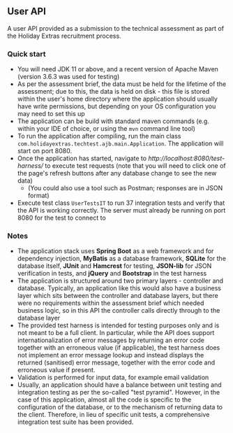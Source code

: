 ## User API

A user API provided as a submission to the technical assessment as part of the Holiday Extras recruitment process.

### Quick start

* You will need JDK 11 or above, and a recent version of Apache Maven (version 3.6.3 was used for testing)
* As per the assessment brief, the data must be held for the lifetime of the assessment; due to this, the data is held on disk - this file is stored within the user's home directory where the application should usually have write permissions, but depending on your OS configuration you may need to set this up
* The application can be build with standard maven commands (e.g. within your IDE of choice, or using the `mvn` command line tool)
* To run the application after compiling, run the main class `com.holidayextras.techtest.ajb.main.Application`. The application will start on port 8080.
* Once the application has started, navigate to *http://localhost:8080/test-harness/* to execute test requests (note that you will need to click one of the page's refresh buttons after any database change to see the new data)
  * (You could also use a tool such as Postman; responses are in JSON format)
* Execute test class `UserTestsIT` to run 37 integration tests and verify that the API is working correctly. The server must already be running on port 8080 for the test to connect to

### Notes

* The application stack uses **Spring Boot** as a web framework and for dependency injection, **MyBatis** as a database framework, **SQLite** for the database itself, **JUnit** and **Hamcrest** for testing, **JSON-lib** for JSON verification in tests, and **jQuery** and **Bootstrap** in the test harness
* The application is structured around two primary layers - controller and database. Typically, an application like this would also have a business layer which sits between the controller and database layers, but there were no requirements within the assessment brief which needed business logic, so in this API the controller calls directly through to the database layer
* The provided test harness is intended for testing purposes only and is not meant to be a full client. In particular, while the API does support internationalization of error messages by returning an error code together with an erroneous value (if applicable), the test harness does not implement an error message lookup and instead displays the returned (sanitised) error message, together with the error code and erroneous value if present.
* Validation is performed for input data, for example email validation
* Usually, an application should have a balance between unit testing and integration testing as per the so-called "test pyramid". However, in the case of this application, almost all the code is specific to the configuration of the database, or to the mechanism of returning data to the client. Therefore, in lieu of specific unit tests, a comprehensive integration test suite has been provided.
